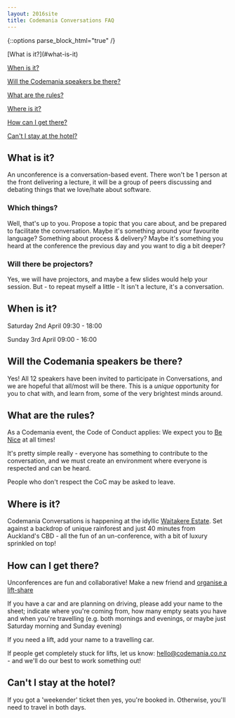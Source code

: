 ```yaml
---
layout: 2016site
title: Codemania Conversations FAQ
---
```


{::options parse_block_html="true" /}
<div id='conversations'>
[What is it?](#what-is-it)

[When is it?](#when-is-it)

[Will the Codemania speakers be there?](#will-the-codemania-speakers-be-there)

[What are the rules?](#what-are-the-rules)

[Where is it?](#where-is-it)

[How can I get there?](#how-can-i-get-there)

[Can't I stay at the hotel?](#cant-i-stay-at-the-hotel)


## What is it?

An unconference is a conversation-based event. There won't be 1 person at the front delivering a lecture, it will be a group of peers discussing and debating things that we love/hate about software.

### Which things?
Well, that's up to you. Propose a topic that you care about, and be prepared to facilitate the conversation.
Maybe it's something around your favourite language? Something about process & delivery?
Maybe it's something you heard at the conference the previous day and you want to dig a bit deeper?

### Will there be projectors?
Yes, we will have projectors, and maybe a few slides would help your session. But - to repeat myself a little - It isn't a lecture, it's a conversation.


## When is it?

Saturday 2nd April
09:30 - 18:00

Sunday 3rd April
09:00 - 16:00

## Will the Codemania speakers be there?

Yes! All 12 speakers have been invited to participate in Conversations, and we are hopeful that all/most will be there. This is a *unique* opportunity for you to chat with, and learn from, some of the very brightest minds around.


## What are the rules?

As a Codemania event, the Code of Conduct applies: We expect you to [Be Nice](http://codemania.io/be-nice.html) at all times!

It's pretty simple really - everyone has something to contribute to the conversation, and we must create an environment where everyone is respected and can be heard.

People who don't respect the CoC may be asked to leave.

## Where is it?

Codemania Conversations is happening at the idyllic [Waitakere Estate](http://www.waitakereestate.co.nz/). Set against a backdrop of unique rainforest and just 40 minutes from Auckland's CBD - all the fun of an un-conference, with a bit of luxury sprinkled on top!

## How can I get there?

Unconferences are fun and collaborative! Make a new friend and [organise a lift-share](https://docs.google.com/spreadsheets/d/1bCF0P5pL8_U9nzpjGa6niFR9ebg8Omo8bsNW94D6XZA/edit?usp=sharing)

If you have a car and are planning on driving, please add your name to the sheet; indicate where you're coming from, how many empty seats you have and when you're travelling (e.g. both mornings and evenings, or maybe just Saturday morning and Sunday evening)

If you need a lift, add your name to a travelling car.

If people get completely stuck for lifts, let us know: [hello@codemania.co.nz](mailto:hello@codemania.co.nz) - and we'll do our best to work something out!

## Can't I stay at the hotel?

If you got a 'weekender' ticket then yes, you're booked in. Otherwise, you'll need to travel in both days.
</div>
